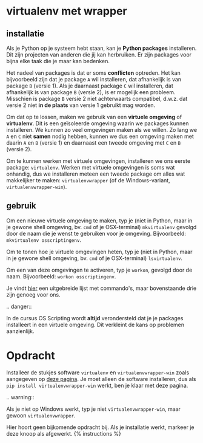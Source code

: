 # virtualenv met wrapper

## installatie
Als je Python op je systeem hebt staan, kan je **Python packages** installeren. Dit zijn projecten van anderen die jij kan herbruiken. Er zijn packages voor bijna elke taak die je maar kan bedenken.

Het nadeel van packages is dat er soms **conflicten** optreden. Het kan bijvoorbeeld zijn dat je package `A` wil installeren, dat afhankelijk is van package `B` (versie 1). Als je daarnaast package `C` wil installeren, dat afhankelijk is van package `B` (versie 2), is er mogelijk een probleem. Misschien is package `B` versie 2 niet achterwaarts compatibel, d.w.z. dat versie 2 niet **in de plaats** van versie 1 gebruikt mag worden.

Om dat op te lossen, maken we gebruik van een **virtuele omgeving** of **virtualenv**. Dit is een geïsoleerde omgeving waarin we packages kunnen installeren. We kunnen zo veel omgevingen maken als we willen. Zo lang we `A` en `C` niet **samen** nodig hebben, kunnen we dus een omgeving maken met daarin `A` en `B` (versie 1) en daarnaast een tweede omgeving met `C` en `B` (versie 2).

Om te kunnen werken met virtuele omgevingen, installeren we ons eerste package: `virtualenv`. Werken met virtuele omgevingen is soms wat onhandig, dus we installeren meteen een tweede package om alles wat makkelijker te maken: `virtualenvwrapper` (of de Windows-variant, `virtualenvwrapper-win`).

## gebruik
Om een nieuwe virtuele omgeving te maken, typ je  (niet in Python, maar in je gewone shell omgeving, bv. `cmd` of je OSX-terminal) `mkvirtualenv` gevolgd door de naam die je wenst te gebruiken voor je omgeving. Bijvoorbeeld: `mkvirtualenv osscriptingenv`.

Om te tonen hoe je virtuele omgevingen heten, typ je (niet in Python, maar in je gewone shell omgeving, bv. `cmd` of je OSX-terminal) `lsvirtualenv`.

Om een van deze omgevingen te activeren, typ je `workon`, gevolgd door de naam. Bijvoorbeeld: `workon osscriptingenv`.

Je vindt [hier](https://pypi.org/project/virtualenvwrapper-win/) een uitgebreide lijst met commando's, maar bovenstaande drie zijn genoeg voor ons.

.. danger::

   In de cursus OS Scripting wordt **altijd** verondersteld dat je je packages installeert in een virtuele omgeving. Dit verkleint de kans op problemen aanzienlijk.

# Opdracht
Installeer de stukjes software `virtualenv` en `virtualenvwrapper-win` zoals aangegeven op [deze pagina](https://timmyreilly.azurewebsites.net/python-pip-virtualenv-installation-on-windows/). Je moet alleen de software installeren, dus als `pip install virtualenvwrapper-win` werkt, ben je klaar met deze pagina.

.. warning::

   Als je niet op Windows werkt, typ je niet `virtualenvwrapper-win`, maar gewoon `virtualenvwrapper`.

Hier hoort geen bijkomende opdracht bij. Als je installatie werkt, markeer je deze knoop als afgewerkt.
{% instructions %}
